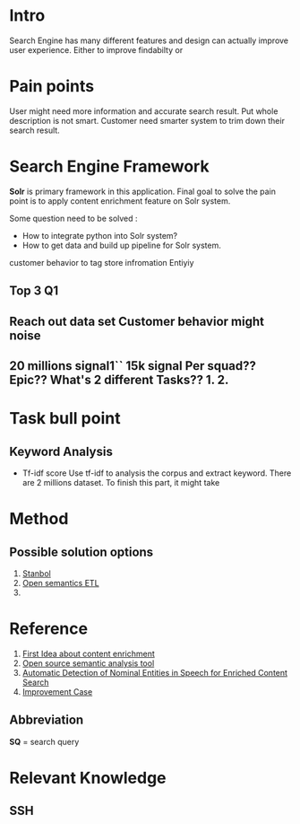 
# Intro
Search Engine has many different features and design can actually improve user experience. Either to improve findabilty or 


# Pain points
User might need more information and accurate search result. Put whole description is not smart. Customer need smarter system to trim down their search result.
# Search Engine Framework
**Solr** is primary framework in this application. Final goal to solve the pain point is to apply content enrichment feature on Solr system. 

Some question need to be solved :
- How to integrate python into Solr system?
- How to get data and build up pipeline for Solr system.


customer behavior 
to tag 
store infromation
Entiyiy

Top 3
Q1
-------------------
Reach out data set 
Customer behavior might noise
-----------------------------
20 millions signal1``
15k signal
Per squad??
Epic??
What's 2 different Tasks??
1.
2.
----------------------
# Task bull point
## Keyword Analysis
- Tf-idf score 
	Use tf-idf to analysis the corpus and extract keyword. There are 2 millions dataset. To finish this part, it might take 



# Method
## Possible solution options

 1. [Stanbol](http://stanbol.apache.org/development/index.html#source_code)
 2. [Open semantics ETL](https://github.com/opensemanticsearch/open-semantic-etl)
 3. 

# Reference


 1. [First Idea about content enrichment](http://breakthroughanalysis.com/2012/01/25/smart-content-re-viewed-text-analytics-and-semantic-content-enrichment/)
 2. [Open source semantic analysis tool](https://opensemanticsearch.org/etl)
 3. [Automatic Detection of Nominal Entities in Speech for Enriched Content Search](file:///home/chester/Downloads/5862-29771-1-PB.pdf)
 4. [Improvement Case](https://www.iknow.us/projects/content-enrichment-and-search-enhancement)

## Abbreviation
**SQ** = search query

# Relevant Knowledge
## SSH


<!--stackedit_data:
eyJoaXN0b3J5IjpbLTE1NTA3ODI1NjYsLTEwOTcyNzc1ODksMT
M3OTc4NjI5LDEyMDI3MzI1NTQsNjE3NjU3MzQxLDE1NzQ5MDQ1
ODAsMTE2MTQwMjAwMiwtMTk5MjkwNTM1OSwtMTkyOTc1NDI1Ny
wxNTQ0MjIyNTczLC05MDg1OTMzNjMsOTgzMTc2OTg3LDU4NjM0
OTI2MCwtNzk4NTI1NjEzLDE1MDk2NzUwMzcsLTE0NzY4MDM3NT
gsLTE1MjQwMTYwMDBdfQ==
-->